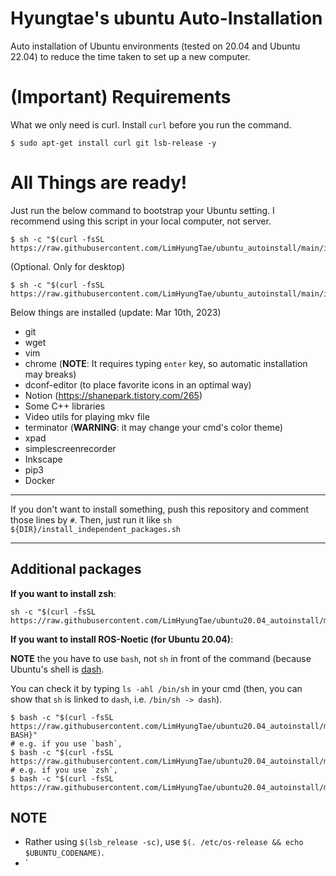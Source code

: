 # Hyungtae's ubuntu Auto-Installation

Auto installation of Ubuntu environments (tested on 20.04 and Ubuntu 22.04) to reduce the time taken to set up a new computer.

# (Important) Requirements

What we only need is curl. Install `curl` before you run the command.

```
$ sudo apt-get install curl git lsb-release -y
```

# All Things are ready!

Just run the below command to bootstrap your Ubuntu setting. I recommend using this script in your local computer, not server.

```
$ sh -c "$(curl -fsSL https://raw.githubusercontent.com/LimHyungTae/ubuntu_autoinstall/main/install_dev_packages.sh)"
```

(Optional. Only for desktop)
```
$ sh -c "$(curl -fsSL https://raw.githubusercontent.com/LimHyungTae/ubuntu_autoinstall/main/install_util_packages.sh)"
```

Below things are installed (update: Mar 10th, 2023)
* git
* wget
* vim
* chrome (**NOTE**: It requires typing `enter` key, so automatic installation may breaks)
* dconf-editor (to place favorite icons in an optimal way)
* Notion (https://shanepark.tistory.com/265)
* Some C++ libraries
* Video utils for playing mkv file
* terminator (**WARNING**: it may change your cmd's color theme)
* xpad
* simplescreenrecorder
* Inkscape
* pip3
* Docker
---

If you don't want to install something, push this repository and comment those lines by `#`. Then, just run it like `sh ${DIR}/install_independent_packages.sh`

---

## Additional packages

**If you want to install zsh**:

```
sh -c "$(curl -fsSL https://raw.githubusercontent.com/LimHyungTae/ubuntu20.04_autoinstall/main/install_zsh.sh)"
```

**If you want to install ROS-Noetic (for Ubuntu 20.04)**:

**NOTE** the you have to use `bash`, not `sh` in front of the command (because Ubuntu's shell is [dash](https://velog.io/@jiyeong3141592/binsh-%EC%9D%98%EB%AF%B8). 

You can check it by typing `ls -ahl /bin/sh` in your cmd (then, you can show that `sh` is linked to `dash`, i.e. `/bin/sh -> dash`).

```
$ bash -c "$(curl -fsSL https://raw.githubusercontent.com/LimHyungTae/ubuntu20.04_autoinstall/main/install_ros_noetic.sh)${YOUR BASH}" 
# e.g. if you use `bash`, 
$ bash -c "$(curl -fsSL https://raw.githubusercontent.com/LimHyungTae/ubuntu20.04_autoinstall/main/install_ros_noetic.sh)bash" 
# e.g. if you use `zsh`, 
$ bash -c "$(curl -fsSL https://raw.githubusercontent.com/LimHyungTae/ubuntu20.04_autoinstall/main/install_ros_noetic.sh)zsh" 
```
## NOTE

* Rather using `$(lsb_release -sc)`, use `$(. /etc/os-release && echo $UBUNTU_CODENAME)`.
* `

